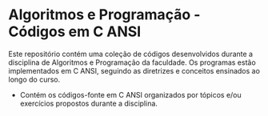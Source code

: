 # Algoritmos e Programação - Códigos em C ANSI

Este repositório contém uma coleção de códigos desenvolvidos durante a disciplina de Algoritmos e Programação da faculdade. Os programas estão implementados em C ANSI, seguindo as diretrizes e conceitos ensinados ao longo do curso.

* Contém os códigos-fonte em C ANSI organizados por tópicos e/ou exercícios propostos durante a disciplina.


